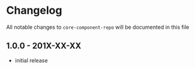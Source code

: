 # Changelog

All notable changes to `core-component-repo` will be documented in this file

## 1.0.0 - 201X-XX-XX

- initial release
